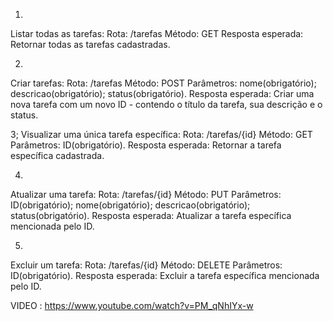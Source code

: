 1.
Listar todas as tarefas:
Rota: /tarefas
Método: GET
Resposta esperada: Retornar todas as tarefas cadastradas.

2.
Criar tarefas:
Rota: /tarefas
Método: POST
Parâmetros: nome(obrigatório); descricao(obrigatório); status(obrigatório).
Resposta esperada: Criar uma nova tarefa com um novo ID - contendo o título da tarefa, sua descrição e o status.

3;
Visualizar uma única tarefa específica:
Rota: /tarefas/{id}
Método: GET
Parâmetros: ID(obrigatório).
Resposta esperada: Retornar a tarefa específica cadastrada.

4.
Atualizar uma tarefa:
Rota: /tarefas/{id}
Método: PUT
Parâmetros: ID(obrigatório); nome(obrigatório); descricao(obrigatório); status(obrigatório).
Resposta esperada: Atualizar a tarefa específica mencionada pelo ID.

5.
Excluir um tarefa:
Rota: /tarefas/{id}
Método: DELETE
Parâmetros: ID(obrigatório).
Resposta esperada: Excluir a tarefa específica mencionada pelo ID.


VIDEO : https://www.youtube.com/watch?v=PM_qNhIYx-w